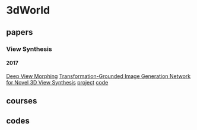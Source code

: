 # 3dWorld
## papers
### View Synthesis
#### 2017
[Deep View Morphing](https://arxiv.org/abs/1703.02168)
[Transformation-Grounded Image Generation Network for Novel 3D View Synthesis](https://arxiv.org/abs/1703.02921) [project](http://www.cs.unc.edu/~eunbyung/tvsn/)  [code](https://github.com/silverbottlep/tvsn)
## courses
## codes
